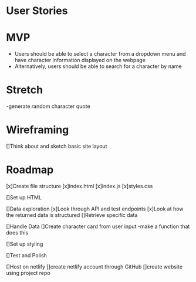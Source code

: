 # User Stories


# MVP
- Users should be able to select a character from a dropdown menu and have character information displayed on the webpage
- Alternatively, users should be able to search for a character by name

# Stretch
-generate random character quote

# Wireframing
[]Think about and sketch basic site layout

# Roadmap
[x]Create file structure
    [x]index.html
    [x]index.js
    [x]styles.css

[]Set up HTML

[]Data exploration
    [x]Look through API and test endpoints
    [x]Look at how the returned data is structured
    []Retrieve specific data

[]Handle Data
    []Create character card from user input
        -make a function that does this

[]Set up styling

[]Test and Polish

[]Host on netlify
    []create netlify account through GitHub
    []create website using project repo